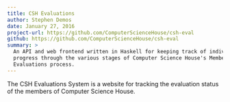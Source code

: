 ```yaml
---
title: CSH Evaluations
author: Stephen Demos
date: January 27, 2016
project-url: https://github.com/ComputerScienceHouse/csh-eval
github: https://github.com/ComputerScienceHouse/csh-eval
summary: >
  An API and web frontend written in Haskell for keeping track of individuals
  progress through the various stages of Computer Science House's Membership
  Evaluations process.
---
```


The CSH Evaluations System is a website for tracking the evaluation status of
the members of Computer Science House.
